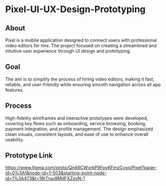# Pixel-UI-UX-Design-Prototyping

## About
Pixel is a mobile application designed to connect users with professional video editors for hire. The project focused on creating a streamlined and intuitive user experience through UI design and prototyping.

## Goal
The aim is to simplify the process of hiring video editors, making it fast, reliable, and user-friendly while ensuring smooth navigation across all app features.

## Process
High-fidelity wireframes and interactive prototypes were developed, covering key flows such as onboarding, service browsing, booking, payment integration, and profile management. The design emphasized clean visuals, consistent layouts, and ease of use to enhance overall usability.

## Prototype Link
https://www.figma.com/proto/QnA6CWvrkP9FpyKFmzCvsq/Pixel?page-id=0%3A1&node-id=1-503&starting-point-node-id=1%3A473&t=1BrTruu9MdFXZzyN-1

